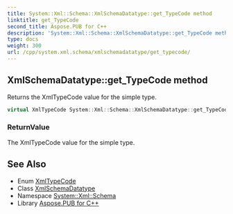 ```yaml
---
title: System::Xml::Schema::XmlSchemaDatatype::get_TypeCode method
linktitle: get_TypeCode
second_title: Aspose.PUB for C++
description: 'System::Xml::Schema::XmlSchemaDatatype::get_TypeCode method. Returns the XmlTypeCode value for the simple type in C++.'
type: docs
weight: 300
url: /cpp/system.xml.schema/xmlschemadatatype/get_typecode/
---
```

## XmlSchemaDatatype::get_TypeCode method


Returns the XmlTypeCode value for the simple type.

```cpp
virtual XmlTypeCode System::Xml::Schema::XmlSchemaDatatype::get_TypeCode()
```


### ReturnValue

The XmlTypeCode value for the simple type.

## See Also

* Enum [XmlTypeCode](../../xmltypecode/)
* Class [XmlSchemaDatatype](../)
* Namespace [System::Xml::Schema](../../)
* Library [Aspose.PUB for C++](../../../)
